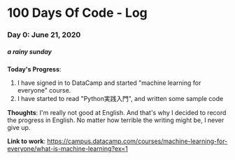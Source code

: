 # 100 Days Of Code - Log

### Day 0: June 21, 2020
##### a rainy sunday

**Today's Progress**:
1. I have signed in to DataCamp and started "machine learning for everyone" course.
2. I have started to read "Python実践入門", and written some sample code

**Thoughts**:
I'm really not good at English. And that's why I decided to record the progress in English.
No matter how terrible the writing might be, I never give up.

**Link to work**:
https://campus.datacamp.com/courses/machine-learning-for-everyone/what-is-machine-learning?ex=1


